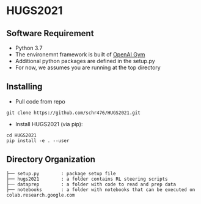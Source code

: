 # HUGS2021

## Software Requirement
* Python 3.7 
* The environemnt framework is built of [OpenAI Gym](https://gym.openai.com) 
* Additional python packages are defined in the setup.py 
* For now, we assumes you are running at the top directory 

## Installing 
* Pull code from repo
```
git clone https://github.com/schr476/HUGS2021.git
```
* Install HUGS2021 (via pip):
```
cd HUGS2021
pip install -e . --user
```

## Directory Organization
```
├── setup.py        : package setup file
├── hugs2021        : a folder contains RL steering scripts  
├── dataprep        : a folder with code to read and prep data
├── notebooks       : a folder with notebooks that can be executed on colab.research.google.com
          
```
